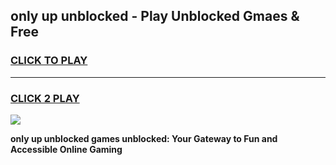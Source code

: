 
## only up unblocked - Play Unblocked Gmaes & Free
<h3>
<a href="https://news.freeplayer.one?title=only_up_unblocked&ref=16F">CLICK TO PLAY</a></h3>
<hr>

<h3>
<a href="https://news.freeplayer.one?title=only_up_unblocked&ref=16F">CLICK 2 PLAY</a>
  
</h3>

<a href="https://news.freeplayer.one?title=only_up_unblocked&ref=16F/"><img src="https://clearcache.store/games.png"></a>


**only up unblocked games unblocked: Your Gateway to Fun and Accessible Online Gaming**
